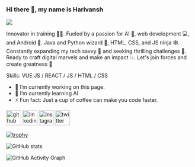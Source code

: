 ### Hi there 👋, my name is Harivansh
![](https://media.licdn.com/dms/image/D4D16AQEq10tiJ01Tow/profile-displaybackgroundimage-shrink_350_1400/0/1675262326708?e=1685577600&v=beta&t=S_9pFp-TUD8oJSYeH3FLGLYYDoI0167T7myDLBfFTc0)

Innovator in training 🧑‍🎓. Fueled by a passion for AI 🤖, web development 💻, and Android 📱. Java and Python wizard 🐍, HTML, CSS, and JS ninja 🕸️. Constantly expanding my tech savvy 🧠 and seeking thrilling challenges 💪. Ready to craft digital marvels and make an impact 💥. Let's join forces and create greatness 🤝

Skills: VUE JS / REACT / JS / HTML / CSS

- 🔭 I’m currently working on this page. 
- 🌱 I’m currently learning AI  
- ⚡ Fun fact: Just a cup of coffee can make you code faster. 


[<img src='https://cdn.jsdelivr.net/npm/simple-icons@3.0.1/icons/github.svg' alt='github' height='40'>](https://github.com/https://github.com/GitHarivansh/)  [<img src='https://cdn.jsdelivr.net/npm/simple-icons@3.0.1/icons/linkedin.svg' alt='linkedin' height='40'>](https://www.linkedin.com/in/https://www.linkedin.com/in/harivansh-bhardwaj//)  [<img src='https://cdn.jsdelivr.net/npm/simple-icons@3.0.1/icons/instagram.svg' alt='instagram' height='40'>](https://www.instagram.com/https://www.instagram.com/heyharivansh//)  [<img src='https://cdn.jsdelivr.net/npm/simple-icons@3.0.1/icons/twitter.svg' alt='twitter' height='40'>](https://twitter.com/https://twitter.com/heyharivansh)  

[![trophy](https://github-profile-trophy.vercel.app/?username=https://github.com/GitHarivansh/)](https://github.com/ryo-ma/github-profile-trophy)

![GitHub stats](https://github-readme-stats.vercel.app/api?username=https://github.com/GitHarivansh/&show_icons=true)  

![GitHub Activity Graph](https://activity-graph.herokuapp.com/graph?username=https://github.com/GitHarivansh/)  

